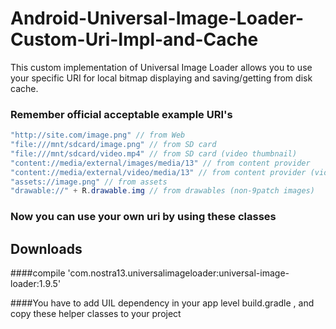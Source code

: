 # Android-Universal-Image-Loader-Custom-Uri-Impl-and-Cache

This custom implementation of Universal Image Loader allows you to use your specific URI for local bitmap displaying and saving/getting  from disk cache.

### Remember official acceptable example URI's

``` java
"http://site.com/image.png" // from Web
"file:///mnt/sdcard/image.png" // from SD card
"file:///mnt/sdcard/video.mp4" // from SD card (video thumbnail)
"content://media/external/images/media/13" // from content provider
"content://media/external/video/media/13" // from content provider (video thumbnail)
"assets://image.png" // from assets
"drawable://" + R.drawable.img // from drawables (non-9patch images)
```
### Now you can use your own uri by using these classes

## Downloads
####compile 'com.nostra13.universalimageloader:universal-image-loader:1.9.5'

####You have to add UIL dependency in your app level build.gradle , and copy these helper classes to your project

